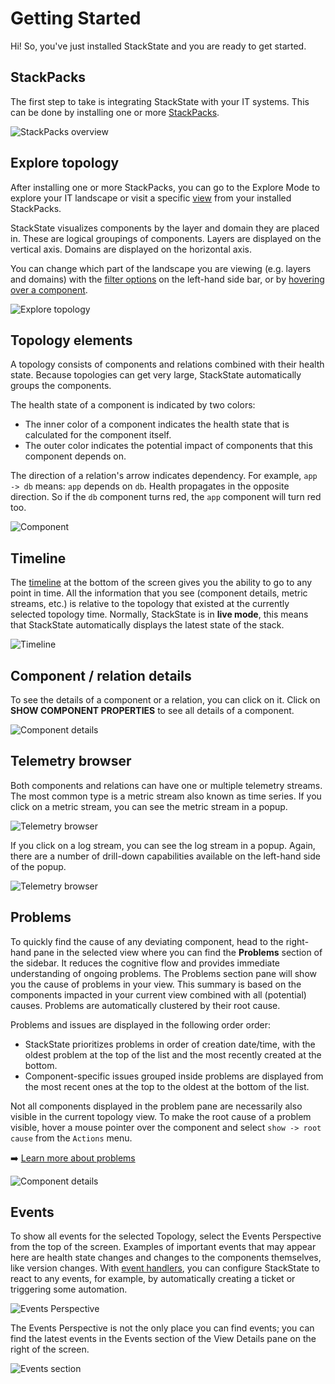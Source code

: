 # Getting Started

Hi! So, you've just installed StackState and you are ready to get started.

## StackPacks

The first step to take is integrating StackState with your IT systems. This can be done by installing one or more [StackPacks](/stackpacks/about-stackpacks.md).

![StackPacks overview](/.gitbook/assets/v45_stackpacks.png)

## Explore topology

After installing one or more StackPacks, you can go to the Explore Mode to explore your IT landscape or visit a specific [view](/use/stackstate-ui/views/about_views.md) from your installed StackPacks.

StackState visualizes components by the layer and domain they are placed in. These are logical groupings of components. Layers are displayed on the vertical axis. Domains are displayed on the horizontal axis.

You can change which part of the landscape you are viewing \(e.g. layers and domains\) with the [filter options](/use/stackstate-ui/filters.md) on the left-hand side bar, or by [hovering over a component](/use/stackstate-ui/perspectives/topology-perspective.md#component-context-menu).

![Explore topology](/.gitbook/assets/v45_topology.png)

## Topology elements

A topology consists of components and relations combined with their health state. Because topologies can get very large, StackState automatically groups the components.

The health state of a component is indicated by two colors:

* The inner color of a component indicates the health state that is calculated for the component itself.
* The outer color indicates the potential impact of components that this component depends on.

The direction of a relation's arrow indicates dependency. For example, `app -> db` means: `app` depends on `db`. Health propagates in the opposite direction. So if the `db` component turns red, the `app` component will turn red too.

![Component](/.gitbook/assets/021_topology_elements.png)

## Timeline

The [timeline](/use/stackstate-ui/timeline-time-travel.md) at the bottom of the screen gives you the ability to go to any point in time. All the information that you see \(component details, metric streams, etc.\) is relative to the topology that existed at the currently selected topology time. Normally, StackState is in **live mode**, this means that StackState automatically displays the latest state of the stack.

![Timeline](/.gitbook/assets/v45_timeline.png)

## Component / relation details

To see the details of a component or a relation, you can click on it. Click on **SHOW COMPONENT PROPERTIES** to see all details of a component.

![Component details](/.gitbook/assets/v45_component_details.png)

## Telemetry browser

Both components and relations can have one or multiple telemetry streams. The most common type is a metric stream also known as time series. If you click on a metric stream, you can see the metric stream in a popup.

![Telemetry browser](/.gitbook/assets/v45_component_details_inspect_metric_stream.png)

If you click on a log stream, you can see the log stream in a popup. Again, there are a number of drill-down capabilities available on the left-hand side of the popup.

![Telemetry browser](/.gitbook/assets/v45_component_details_inspect_log_stream.png)

## Problems

To quickly find the cause of any deviating component, head to the right-hand pane in the selected view where you can find the **Problems** section of the sidebar. It reduces the cognitive flow and provides immediate understanding of ongoing problems. The Problems section pane will show you the cause of problems in your view. This summary is based on the components impacted in your current view combined with all \(potential\) causes. Problems are automatically clustered by their root cause.

Problems and issues are displayed in the following order order:

* StackState prioritizes problems in order of creation date/time, with the oldest problem at the top of the list and the most recently created at the bottom.
* Component-specific issues grouped inside problems are displayed from the most recent ones at the top to the oldest at the bottom of the list.

Not all components displayed in the problem pane are necessarily also visible in the current topology view. To make the root cause of a problem visible, hover a mouse pointer over the component and select `show -> root cause` from the `Actions` menu.

➡️ [Learn more about problems](/use/problem-analysis/about-problems.md)

![Component details](/.gitbook/assets/v45_problem_summary.png)

## Events

To show all events for the selected Topology, select the Events Perspective from the top of the screen. Examples of important events that may appear here are health state changes and changes to the components themselves, like version changes. With [event handlers](/use/metrics-and-events/event-notifications.md), you can configure StackState to react to any events, for example, by automatically creating a ticket or triggering some automation.

![Events Perspective](/.gitbook/assets/v45_events-perspective.png)

The Events Perspective is not the only place you can find events; you can find the latest events in the Events section of the View Details pane on the right of the screen.

![Events section](/.gitbook/assets/v45_events-section.png)
